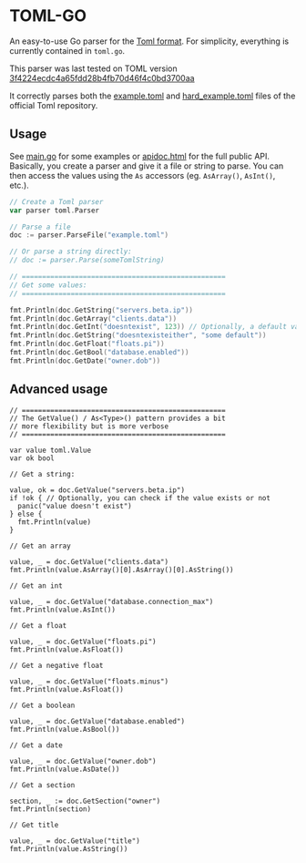 TOML-GO
=======

An easy-to-use Go parser for the [Toml format](https://github.com/mojombo/toml). For simplicity, everything is currently contained in `toml.go`.

This parser was last tested on TOML version [3f4224ecdc4a65fdd28b4fb70d46f4c0bd3700aa](https://github.com/mojombo/toml/tree/00f11b019406531c8c7989846b1c1a54e9b8d8bb)

It correctly parses both the [example.toml](https://github.com/mojombo/toml/blob/master/tests/example.toml) and [hard_example.toml](https://github.com/mojombo/toml/blob/master/tests/hard_example.toml) files of the official Toml repository.

Usage
-----

See [main.go](main.go) for some examples or [apidoc.html](apidoc.html) for the full public API. Basically, you create a parser and give it a file or string to parse. You can then access the values using the `As` accessors (eg. `AsArray()`, `AsInt()`, etc.).

```go
// Create a Toml parser
var parser toml.Parser

// Parse a file
doc := parser.ParseFile("example.toml")

// Or parse a string directly:
// doc := parser.Parse(someTomlString)

// ==================================================
// Get some values:
// ==================================================

fmt.Println(doc.GetString("servers.beta.ip"))
fmt.Println(doc.GetArray("clients.data"))
fmt.Println(doc.GetInt("doesntexist", 123)) // Optionally, a default value can be provided
fmt.Println(doc.GetString("doesntexisteither", "some default"))
fmt.Println(doc.GetFloat("floats.pi"))
fmt.Println(doc.GetBool("database.enabled"))
fmt.Println(doc.GetDate("owner.dob"))
```

Advanced usage
--------------

```
// ==================================================
// The GetValue() / As<Type>() pattern provides a bit
// more flexibility but is more verbose
// ==================================================

var value toml.Value
var ok bool

// Get a string:

value, ok = doc.GetValue("servers.beta.ip")
if !ok { // Optionally, you can check if the value exists or not
  panic("value doesn't exist")
} else {
  fmt.Println(value)
}

// Get an array

value, _ = doc.GetValue("clients.data")
fmt.Println(value.AsArray()[0].AsArray()[0].AsString())

// Get an int

value, _ = doc.GetValue("database.connection_max")
fmt.Println(value.AsInt())

// Get a float

value, _ = doc.GetValue("floats.pi")
fmt.Println(value.AsFloat())

// Get a negative float

value, _ = doc.GetValue("floats.minus")
fmt.Println(value.AsFloat())

// Get a boolean

value, _ = doc.GetValue("database.enabled")
fmt.Println(value.AsBool())

// Get a date

value, _ = doc.GetValue("owner.dob")
fmt.Println(value.AsDate())

// Get a section

section, _ := doc.GetSection("owner")
fmt.Println(section)

// Get title

value, _ = doc.GetValue("title")
fmt.Println(value.AsString())
```
